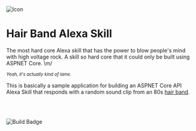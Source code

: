 ﻿![Icon](https://raw.github.com/nshenoy/HairBandAlexaSkill/master/HairBandAlexaSkill/SkillAssets/alexa-skill-bubble-icon.png)

# Hair Band Alexa Skill
The most hard core Alexa skill that has the power to blow people's mind with high voltage rock. A skill so hard core that it could only be built using ASPNET Core. \m/ 
 

<i><sub>Yeah, it's actually kind of lame.</sub></i>

This is basically a sample application for building an ASPNET Core API Alexa Skill that responds with a random sound clip from an 80s [hair band](https://en.wikipedia.org/wiki/Glam_metal).

<br/>
<br/>

![Build Badge](https://ponyo.visualstudio.com/_apis/public/build/definitions/7c0f48fe-0c34-46be-a8f9-633867fca819/2/badge)